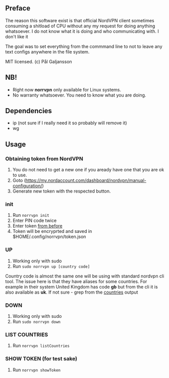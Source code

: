 ## Preface
The reason this software exist is that official NordVPN client sometimes consuming a shitload of CPU without any my request for doing anything whatsoever. I do not know what it is doing and who communicating with. I don't like it

The goal was to set everything from the commmand line to not to leave any text configs anywhere in the file system.

MIT licensed.
(c) Pål Galjansson

## NB!
* Right now **norrvpn** only available for Linux systems.
* No warranty whatsoever. You need to know what you are doing.

## Dependencies
* ip (not sure if I really need it so probably will remove it)
* wg

## Usage
### Obtaining token from NordVPN
1. You do not need to get a new one if you aready have one that you are ok to use.
2. Goto (https://my.nordaccount.com/dashboard/nordvpn/manual-configuration/)
3. Generate new token with the respected button.

### init
1. Run `norrvpn init`
2. Enter PIN code twice
3. Enter token [from before](#obtaining-token-from-nordvpn)
4. Token will be encryprted and saved in $HOME/.config/norrvpn/token.json

### UP
1. Working only with sudo
2. Run `sudo norrvpn up [country code]`

Country code is almost the same one will be using with standard nordvpn cli tool. The issue here is that they have aliases for some countries. For example in their system United Kingdom has code **gb** but from the cli it is also available as **uk**. If not sure - grep from the [countries](#list-countries) output

### DOWN
1. Working only with sudo
2. Run `sudo norrvpn down`

### LIST COUNTRIES
1. Run `norrvpn listCountries`

### SHOW TOKEN (for test sake)
1. Run `norrvpn showToken`
